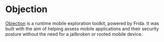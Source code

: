 # Objection

[Objection](https://github.com/sensepost/objection) is a runtime mobile exploration toolkit, powered by Frida. It was built with the aim of helping assess mobile applications and their security posture without the need for a jailbroken or rooted mobile device.

# 
